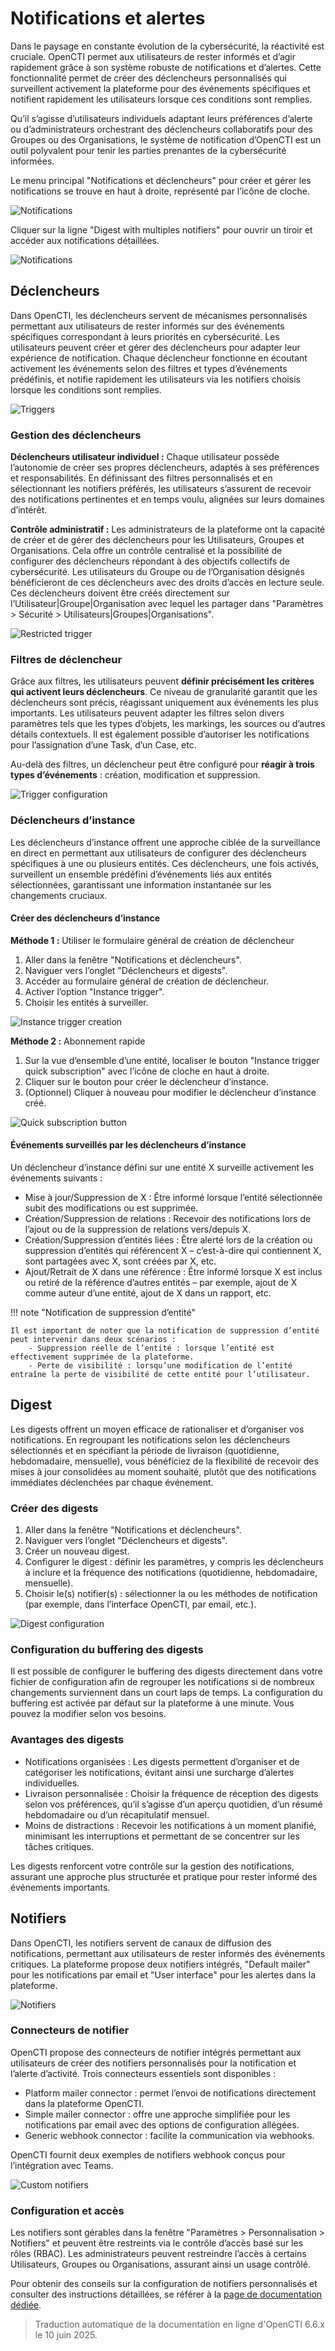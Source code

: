 # Notifications et alertes

Dans le paysage en constante évolution de la cybersécurité, la réactivité est cruciale. OpenCTI permet aux utilisateurs de rester informés et d’agir rapidement grâce à son système robuste de notifications et d’alertes. Cette fonctionnalité permet de créer des déclencheurs personnalisés qui surveillent activement la plateforme pour des événements spécifiques et notifient rapidement les utilisateurs lorsque ces conditions sont remplies.

Qu’il s’agisse d’utilisateurs individuels adaptant leurs préférences d’alerte ou d’administrateurs orchestrant des déclencheurs collaboratifs pour des Groupes ou des Organisations, le système de notification d’OpenCTI est un outil polyvalent pour tenir les parties prenantes de la cybersécurité informées.

Le menu principal "Notifications et déclencheurs" pour créer et gérer les notifications se trouve en haut à droite, représenté par l’icône de cloche.

![Notifications](assets/notifications.png)  

Cliquer sur la ligne "Digest with multiples notifiers" pour ouvrir un tiroir et accéder aux notifications détaillées.

![Notifications](assets/digestWithMultipleNotifiers.png)


## Déclencheurs

Dans OpenCTI, les déclencheurs servent de mécanismes personnalisés permettant aux utilisateurs de rester informés sur des événements spécifiques correspondant à leurs priorités en cybersécurité. Les utilisateurs peuvent créer et gérer des déclencheurs pour adapter leur expérience de notification. Chaque déclencheur fonctionne en écoutant activement les événements selon des filtres et types d’événements prédéfinis, et notifie rapidement les utilisateurs via les notifiers choisis lorsque les conditions sont remplies.

![Triggers](assets/triggers.png)

### Gestion des déclencheurs

**Déclencheurs utilisateur individuel :** Chaque utilisateur possède l’autonomie de créer ses propres déclencheurs, adaptés à ses préférences et responsabilités. En définissant des filtres personnalisés et en sélectionnant les notifiers préférés, les utilisateurs s’assurent de recevoir des notifications pertinentes et en temps voulu, alignées sur leurs domaines d’intérêt.

**Contrôle administratif :** Les administrateurs de la plateforme ont la capacité de créer et de gérer des déclencheurs pour les Utilisateurs, Groupes et Organisations. Cela offre un contrôle centralisé et la possibilité de configurer des déclencheurs répondant à des objectifs collectifs de cybersécurité. Les utilisateurs du Groupe ou de l’Organisation désignés bénéficieront de ces déclencheurs avec des droits d’accès en lecture seule. Ces déclencheurs doivent être créés directement sur l’Utilisateur|Groupe|Organisation avec lequel les partager dans "Paramètres > Sécurité > Utilisateurs|Groupes|Organisations".

![Restricted trigger](assets/restricted-trigger.png)

### Filtres de déclencheur

Grâce aux filtres, les utilisateurs peuvent **définir précisément les critères qui activent leurs déclencheurs**. Ce niveau de granularité garantit que les déclencheurs sont précis, réagissant uniquement aux événements les plus importants. Les utilisateurs peuvent adapter les filtres selon divers paramètres tels que les types d’objets, les markings, les sources ou d’autres détails contextuels. Il est également possible d’autoriser les notifications pour l’assignation d’une Task, d’un Case, etc.

Au-delà des filtres, un déclencheur peut être configuré pour **réagir à trois types d’événements** : création, modification et suppression.

![Trigger configuration](assets/trigger-configuration.png)

### Déclencheurs d’instance

Les déclencheurs d’instance offrent une approche ciblée de la surveillance en direct en permettant aux utilisateurs de configurer des déclencheurs spécifiques à une ou plusieurs entités. Ces déclencheurs, une fois activés, surveillent un ensemble prédéfini d’événements liés aux entités sélectionnées, garantissant une information instantanée sur les changements cruciaux.

#### Créer des déclencheurs d’instance

**Méthode 1 :** Utiliser le formulaire général de création de déclencheur

1. Aller dans la fenêtre "Notifications et déclencheurs".
2. Naviguer vers l’onglet "Déclencheurs et digests".
3. Accéder au formulaire général de création de déclencheur.
4. Activer l’option "Instance trigger".
5. Choisir les entités à surveiller.

![Instance trigger creation](assets/instance-trigger-creation.png)

**Méthode 2 :** Abonnement rapide

1. Sur la vue d’ensemble d’une entité, localiser le bouton "Instance trigger quick subscription" avec l’icône de cloche en haut à droite.
2. Cliquer sur le bouton pour créer le déclencheur d’instance.
3. (Optionnel) Cliquer à nouveau pour modifier le déclencheur d’instance créé.

![Quick subscription button](assets/quick-subscription-button.png)

#### Événements surveillés par les déclencheurs d’instance

Un déclencheur d’instance défini sur une entité X surveille activement les événements suivants :

- Mise à jour/Suppression de X : Être informé lorsque l’entité sélectionnée subit des modifications ou est supprimée.
- Création/Suppression de relations : Recevoir des notifications lors de l’ajout ou de la suppression de relations vers/depuis X.
- Création/Suppression d’entités liées : Être alerté lors de la création ou suppression d’entités qui référencent X – c’est-à-dire qui contiennent X, sont partagées avec X, sont créées par X, etc.
- Ajout/Retrait de X dans une référence : Être informé lorsque X est inclus ou retiré de la référence d’autres entités – par exemple, ajout de X comme auteur d’une entité, ajout de X dans un rapport, etc.

!!! note "Notification de suppression d’entité"

    Il est important de noter que la notification de suppression d’entité peut intervenir dans deux scénarios :
        - Suppression réelle de l’entité : lorsque l’entité est effectivement supprimée de la plateforme.
        - Perte de visibilité : lorsqu’une modification de l’entité entraîne la perte de visibilité de cette entité pour l’utilisateur.


## Digest

Les digests offrent un moyen efficace de rationaliser et d’organiser vos notifications. En regroupant les notifications selon les déclencheurs sélectionnés et en spécifiant la période de livraison (quotidienne, hebdomadaire, mensuelle), vous bénéficiez de la flexibilité de recevoir des mises à jour consolidées au moment souhaité, plutôt que des notifications immédiates déclenchées par chaque événement.

### Créer des digests

1. Aller dans la fenêtre "Notifications et déclencheurs".
2. Naviguer vers l’onglet "Déclencheurs et digests".
3. Créer un nouveau digest.
4. Configurer le digest : définir les paramètres, y compris les déclencheurs à inclure et la fréquence des notifications (quotidienne, hebdomadaire, mensuelle).
5. Choisir le(s) notifier(s) : sélectionner la ou les méthodes de notification (par exemple, dans l’interface OpenCTI, par email, etc.).

![Digest configuration](assets/digest-creation.png)

### Configuration du buffering des digests

Il est possible de configurer le buffering des digests directement dans votre fichier de configuration afin de regrouper les notifications si de nombreux changements surviennent dans un court laps de temps.
La configuration du buffering est activée par défaut sur la plateforme à une minute. Vous pouvez la modifier selon vos besoins.

### Avantages des digests

- Notifications organisées : Les digests permettent d’organiser et de catégoriser les notifications, évitant ainsi une surcharge d’alertes individuelles.
- Livraison personnalisée : Choisir la fréquence de réception des digests selon vos préférences, qu’il s’agisse d’un aperçu quotidien, d’un résumé hebdomadaire ou d’un récapitulatif mensuel.
- Moins de distractions : Recevoir les notifications à un moment planifié, minimisant les interruptions et permettant de se concentrer sur les tâches critiques.

Les digests renforcent votre contrôle sur la gestion des notifications, assurant une approche plus structurée et pratique pour rester informé des événements importants.


## Notifiers

Dans OpenCTI, les notifiers servent de canaux de diffusion des notifications, permettant aux utilisateurs de rester informés des événements critiques. La plateforme propose deux notifiers intégrés, "Default mailer" pour les notifications par email et "User interface" pour les alertes dans la plateforme.

![Notifiers](assets/notifiers.png)

### Connecteurs de notifier

OpenCTI propose des connecteurs de notifier intégrés permettant aux utilisateurs de créer des notifiers personnalisés pour la notification et l’alerte d’activité. Trois connecteurs essentiels sont disponibles :

- Platform mailer connector : permet l’envoi de notifications directement dans la plateforme OpenCTI.
- Simple mailer connector : offre une approche simplifiée pour les notifications par email avec des options de configuration allégées.
- Generic webhook connector : facilite la communication via webhooks.

OpenCTI fournit deux exemples de notifiers webhook conçus pour l’intégration avec Teams.

![Custom notifiers](assets/custom-notifiers.png)

### Configuration et accès

Les notifiers sont gérables dans la fenêtre "Paramètres > Personnalisation > Notifiers" et peuvent être restreints via le contrôle d’accès basé sur les rôles (RBAC). Les administrateurs peuvent restreindre l’accès à certains Utilisateurs, Groupes ou Organisations, assurant ainsi un usage contrôlé.

Pour obtenir des conseils sur la configuration de notifiers personnalisés et consulter des instructions détaillées, se référer à la [page de documentation dédiée](../administration/notifiers.md).


> Traduction automatique de la documentation en ligne d'OpenCTI 6.6.x le 10 juin 2025.